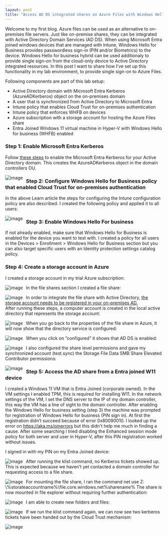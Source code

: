 ```yaml
---
layout: post
title: "Access AD DS integrated shares on Azure Files with Windows Hello for Business Hybrid"
---
```

Welcome to my first blog. Azure files can be used as an alternative to on-premises file servers. Just like on-premise shares, they can be integrated with Active Directory Domain Services (AD DS). When using Microsoft Entra joined windows devices that are managed with Intune, Windows Hello for Business provides passwordless sign-in (PIN and/or Biometrics) to the device.  Windows Hello for business hybrid can be used additionaly to provide single sign-on from the cloud-only device to Active Directory integrated resources. In this post I want to share how I've set up this functionality in my lab environment, to provide single sign-on to Azure Files.

Following components are part of this lab setup:
- Active Directory domain with Microsoft Entra Kerberos (AzureADKerberos) object on the on-premises domain
- A user that is synchronized from Active Directory to Microsoft Entra
- Intune policy that enables Cloud Trust for on-premises authentication
- Intune policy that enforces WHFB on devices
- Azure subscription with a storage account for hosting the Azure Files share
- Entra Joined Windows 11 virtual machine in Hyper-V with Windows Hello for business (WHFB) enabled

### Step 1: Enable Microsoft Entra Kerberos
Follow [these steps](https://learn.microsoft.com/en-us/windows/security/identity-protection/hello-for-business/deploy/hybrid-cloud-kerberos-trust?tabs=intune) to enable the Microsoft Entra Kerberos for your Active Directory domain. This creates the AzureADKerberos object in the domain controllers OU.

<img src="https://matthijstuenter.github.io/assets/img/2024-12-04/Picture1.png" alt="image" style="float: left; margin-right: 10px;" />

### Step 2: Configure Windows Hello for Business policy that enabled Cloud Trust for on-premises authentication
In the above Learn article the steps for configuring the Intune configuration policy are also described. I created the following policy and applied it to all users:

<img src="https://matthijstuenter.github.io/assets/img/2024-12-04/Picture2.png" alt="image" style="float: left; margin-right: 10px;" />

### Step 3: Enable Windows Hello For business
If not already enabled, make sure that Windows Hello for Business is enabled for the device you want to test with. I created a policy for all users in the Devices > Enrollment > Windows Hello for Business section but you can also target specific users with an Identity protection settings catalog policy. 

### Step 4: Create a storage account in Azure 
I created a storage account in my trial Azure subscription:

<img src="https://matthijstuenter.github.io/assets/img/2024-12-04/Picture4.png" alt="image" style="float: left; margin-right: 10px;" />

In the file shares section I created a file share:

<img src="https://matthijstuenter.github.io/assets/img/2024-12-04/Picture5.png" alt="image" style="float: left; margin-right: 10px;" />

In order to integrate the file share with Active Directory, [the storage account needs to be registered in your on-premises AD.](https://learn.microsoft.com/en-us/azure/storage/files/storage-files-identity-ad-ds-enable)   
After running these steps, a computer account is created in the local active directory that represents the storage account: 

<img src="https://matthijstuenter.github.io/assets/img/2024-12-04/Picture6.png" alt="image" style="float: left; margin-right: 10px;" />

When you go back to the properties of the file share in Azure, it will now show that the directory service is configured:

<img src="https://matthijstuenter.github.io/assets/img/2024-12-04/Picture7.png" alt="image" style="float: left; margin-right: 10px;" />

When you click on ”configured” it shows that AD DS is enabled:

<img src="https://matthijstuenter.github.io/assets/img/2024-12-04/Picture9.png" alt="image" style="float: left; margin-right: 10px;" />

I also configured the share level permissions and gave my synchronized account (test.sync) the Storage File Data SMB Share Elevated Contributor permissions:

<img src="https://matthijstuenter.github.io/assets/img/2024-12-04/Picture10.png" alt="image" style="float: left; margin-right: 10px;" />

### Step 5: Access the AD share from a Entra joined W11 device 
I created a Windows 11 VM that is Entra Joined (corporate owned). In the VM settings I enabled TPM, this is required for installing W11. In the network settings of the VM, I set the DNS server to the IP of my domain controller, this way the VM has a line of sight to the domain controller. After enabling the Windows Hello for business setting (step 3) the machine was prompted for registration of Windows Hello for business (PIN sign in). At first the registration didn’t succeed because of error 0x80090010. I looked up the error on https://aka.ms/pinerrors but this didn't help me much in finding a cause. After some searching I tried disabling the Enhanced session mode policy for both server and user in Hyper-V, after this PIN registration worked without issues. 
 
I signed in with my PIN on my Entra Joined device:

<img src="https://matthijstuenter.github.io/assets/img/2024-12-04/Picture12.png" alt="image" style="float: left; margin-right: 10px;" />

After running the klist command, no Kerberos tickets showed up. This is expected because we haven’t yet contacted a domain controller for requesting access to a file share. 

<img src="https://matthijstuenter.github.io/assets/img/2024-12-04/Picture13.png" alt="image" style="float: left; margin-right: 10px;" />

For mounting the file share, I ran the command net use Z: \\%storateaccountname%\file.core.windows.net\%sharename% 
The share is now mounted in file explorer without requiring further authentication:

<img src="https://matthijstuenter.github.io/assets/img/2024-12-04/Picture14.png" alt="image" style="float: left; margin-right: 10px;" />

I am able to create new folders and files:

<img src="https://matthijstuenter.github.io/assets/img/2024-12-04/Picture15.png" alt="image" style="float: left; margin-right: 10px;" />

If we run the klist command again, we can now see two kerberos tickets have been handed out by the Cloud Trust mechanism:

<img src="https://matthijstuenter.github.io/assets/img/2024-12-04/Picture16.png" alt="image" style="float: left; margin-right: 10px;" />

